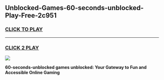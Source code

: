 
## Unblocked-Games-60-seconds-unblocked-Play-Free-2c951
<h3>
<a href="https://premium76.site?title=60-seconds-unblocked&ref=23A">CLICK TO PLAY</a></h3>
<hr>

<h3>
<a href="https://premium76.site?title=60-seconds-unblocked&ref=23A">CLICK 2 PLAY</a>
  
</h3>

<a href="https://premium76.site?title=60-seconds-unblocked&ref=23A"><img src="https://clearcache.store/games.png"></a>


**60-seconds-unblocked games unblocked: Your Gateway to Fun and Accessible Online Gaming**
